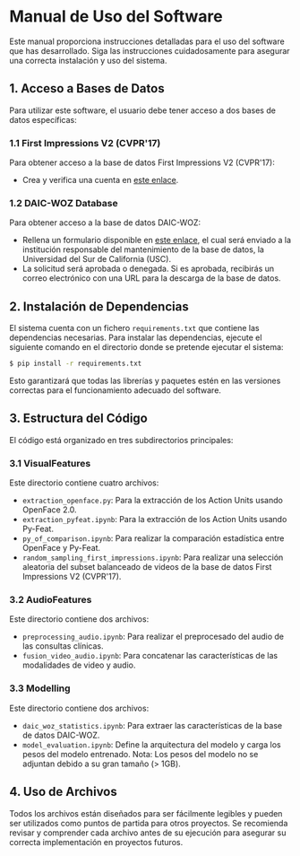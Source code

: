 # Manual de Uso del Software

Este manual proporciona instrucciones detalladas para el uso del software que has desarrollado. Siga las instrucciones cuidadosamente para asegurar una correcta instalación y uso del sistema.

## 1. Acceso a Bases de Datos

Para utilizar este software, el usuario debe tener acceso a dos bases de datos específicas:

### 1.1 First Impressions V2 (CVPR'17)
Para obtener acceso a la base de datos First Impressions V2 (CVPR'17):
- Crea y verifica una cuenta en [este enlace](https://chalearnlap.cvc.uab.cat/dataset/24/description/#).

### 1.2 DAIC-WOZ Database
Para obtener acceso a la base de datos DAIC-WOZ:
- Rellena un formulario disponible en [este enlace](https://dcapswoz.ict.usc.edu/), el cual será enviado a la institución responsable del mantenimiento de la base de datos, la Universidad del Sur de California (USC).
- La solicitud será aprobada o denegada. Si es aprobada, recibirás un correo electrónico con una URL para la descarga de la base de datos.

## 2. Instalación de Dependencias

El sistema cuenta con un fichero `requirements.txt` que contiene las dependencias necesarias. Para instalar las dependencias, ejecute el siguiente comando en el directorio donde se pretende ejecutar el sistema:

```bash
$ pip install -r requirements.txt
```

Esto garantizará que todas las librerías y paquetes estén en las versiones correctas para el funcionamiento adecuado del software.

## 3. Estructura del Código

El código está organizado en tres subdirectorios principales:

### 3.1 VisualFeatures

Este directorio contiene cuatro archivos:
- `extraction_openface.py`: Para la extracción de los Action Units usando OpenFace 2.0.
- `extraction_pyfeat.ipynb`: Para la extracción de los Action Units usando Py-Feat.
- `py_of_comparison.ipynb`: Para realizar la comparación estadística entre OpenFace y Py-Feat.
- `random_sampling_first_impressions.ipynb`: Para realizar una selección aleatoria del subset balanceado de videos de la base de datos First Impressions V2 (CVPR'17).

### 3.2 AudioFeatures

Este directorio contiene dos archivos:
- `preprocessing_audio.ipynb`: Para realizar el preprocesado del audio de las consultas clínicas.
- `fusion_video_audio.ipynb`: Para concatenar las características de las modalidades de video y audio.

### 3.3 Modelling

Este directorio contiene dos archivos:
- `daic_woz_statistics.ipynb`: Para extraer las características de la base de datos DAIC-WOZ.
- `model_evaluation.ipynb`: Define la arquitectura del modelo y carga los pesos del modelo entrenado. Nota: Los pesos del modelo no se adjuntan debido a su gran tamaño (> 1GB).

## 4. Uso de Archivos

Todos los archivos están diseñados para ser fácilmente legibles y pueden ser utilizados como puntos de partida para otros proyectos. Se recomienda revisar y comprender cada archivo antes de su ejecución para asegurar su correcta implementación en proyectos futuros.
